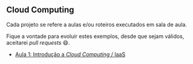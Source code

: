 ## Cloud Computing

Cada projeto se refere a aulas e/ou roteiros executados em sala de aula.

Fique a vontade para evoluir estes exemplos, desde que sejam válidos, aceitarei *pull requests* 😄.

 - [Aula 1: Introdução a *Cloud Computing* / IaaS](https://github.com/josecastillolema/fiap/blob/master/bdt/cloud/lab01-iaas.md)
